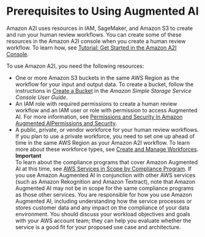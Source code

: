 # Prerequisites to Using Augmented AI<a name="a2i-getting-started-prerequisites"></a>

Amazon A2I uses resources in IAM, SageMaker, and Amazon S3 to create and run your human review workflows\. You can create some of these resources in the Amazon A2I console when you create a human review workflow\. To learn how, see [Tutorial: Get Started in the Amazon A2I Console](a2i-get-started-console.md)\.

To use Amazon A2I, you need the following resources:
+ One or more Amazon S3 buckets in the same AWS Region as the workflow for your input and output data\. To create a bucket, follow the instructions in [ Create a Bucket](https://docs.aws.amazon.com/AmazonS3/latest/user-guide/create-bucket.html) in the *Amazon Simple Storage Service Console User Guide*\. 
+ An IAM role with required permissions to create a human review workflow and an IAM user or role with permission to access Augmented AI\. For more information, see [Permissions and Security in Amazon Augmented AIPermissions and Security](a2i-permissions-security.md)\.
+ A public, private, or vendor workforce for your human review workflows\. If you plan to use a private workforce, you need to set one up ahead of time in the same AWS Region as your Amazon A2I workflow\. To learn more about these workforce types, see [Create and Manage Workforces](sms-workforce-management.md)\.
**Important**  
To learn about the compliance programs that cover Amazon Augmented AI at this time, see [AWS Services in Scope by Compliance Program](https://docs.aws.amazon.com/https://aws.amazon.com/compliance/services-in-scope/)\. If you use Amazon Augmented AI in conjunction with other AWS services \(such as Amazon Rekognition and Amazon Textract\), note that Amazon Augmented AI may not be in scope for the same compliance programs as those other services\. You are responsible for how you use Amazon Augmented AI, including understanding how the service processes or stores customer data and any impact on the compliance of your data environment\. You should discuss your workload objectives and goals with your AWS account team; they can help you evaluate whether the service is a good fit for your proposed use case and architecture\.